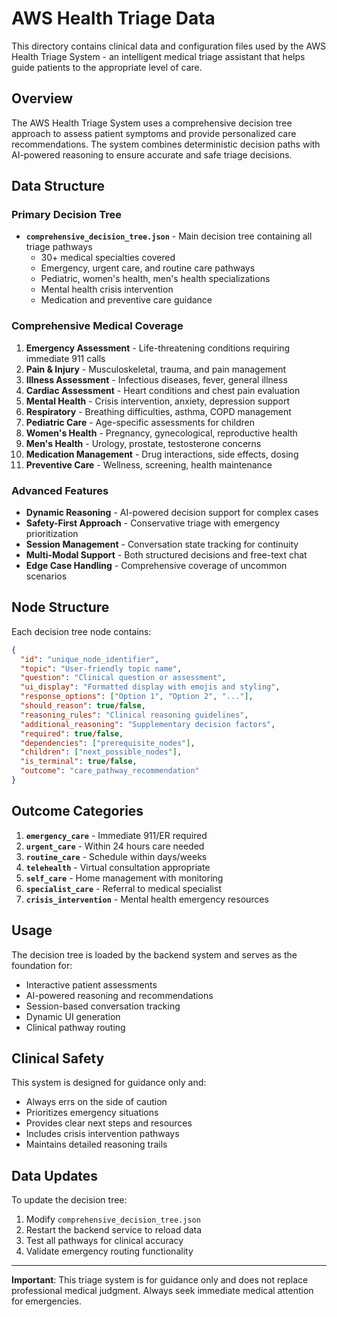 # AWS Health Triage Data

This directory contains clinical data and configuration files used by the AWS Health Triage System - an intelligent medical triage assistant that helps guide patients to the appropriate level of care.

## Overview

The AWS Health Triage System uses a comprehensive decision tree approach to assess patient symptoms and provide personalized care recommendations. The system combines deterministic decision paths with AI-powered reasoning to ensure accurate and safe triage decisions.

## Data Structure

### Primary Decision Tree
- **`comprehensive_decision_tree.json`** - Main decision tree containing all triage pathways
  - 30+ medical specialties covered
  - Emergency, urgent care, and routine care pathways
  - Pediatric, women's health, men's health specializations
  - Mental health crisis intervention
  - Medication and preventive care guidance

### Comprehensive Medical Coverage
1. **Emergency Assessment** - Life-threatening conditions requiring immediate 911 calls
2. **Pain & Injury** - Musculoskeletal, trauma, and pain management
3. **Illness Assessment** - Infectious diseases, fever, general illness
4. **Cardiac Assessment** - Heart conditions and chest pain evaluation
5. **Mental Health** - Crisis intervention, anxiety, depression support
6. **Respiratory** - Breathing difficulties, asthma, COPD management
7. **Pediatric Care** - Age-specific assessments for children
8. **Women's Health** - Pregnancy, gynecological, reproductive health
9. **Men's Health** - Urology, prostate, testosterone concerns
10. **Medication Management** - Drug interactions, side effects, dosing
11. **Preventive Care** - Wellness, screening, health maintenance

### Advanced Features
- **Dynamic Reasoning** - AI-powered decision support for complex cases
- **Safety-First Approach** - Conservative triage with emergency prioritization
- **Session Management** - Conversation state tracking for continuity
- **Multi-Modal Support** - Both structured decisions and free-text chat
- **Edge Case Handling** - Comprehensive coverage of uncommon scenarios

## Node Structure

Each decision tree node contains:
```json
{
  "id": "unique_node_identifier",
  "topic": "User-friendly topic name",
  "question": "Clinical question or assessment",
  "ui_display": "Formatted display with emojis and styling",
  "response_options": ["Option 1", "Option 2", "..."],
  "should_reason": true/false,
  "reasoning_rules": "Clinical reasoning guidelines",
  "additional_reasoning": "Supplementary decision factors",
  "required": true/false,
  "dependencies": ["prerequisite_nodes"],
  "children": ["next_possible_nodes"],
  "is_terminal": true/false,
  "outcome": "care_pathway_recommendation"
}
```

## Outcome Categories

1. **`emergency_care`** - Immediate 911/ER required
2. **`urgent_care`** - Within 24 hours care needed
3. **`routine_care`** - Schedule within days/weeks
4. **`telehealth`** - Virtual consultation appropriate
5. **`self_care`** - Home management with monitoring
6. **`specialist_care`** - Referral to medical specialist
7. **`crisis_intervention`** - Mental health emergency resources

## Usage

The decision tree is loaded by the backend system and serves as the foundation for:
- Interactive patient assessments
- AI-powered reasoning and recommendations  
- Session-based conversation tracking
- Dynamic UI generation
- Clinical pathway routing

## Clinical Safety

This system is designed for guidance only and:
- Always errs on the side of caution
- Prioritizes emergency situations
- Provides clear next steps and resources
- Includes crisis intervention pathways
- Maintains detailed reasoning trails

## Data Updates

To update the decision tree:
1. Modify `comprehensive_decision_tree.json`
2. Restart the backend service to reload data
3. Test all pathways for clinical accuracy
4. Validate emergency routing functionality

---

**Important**: This triage system is for guidance only and does not replace professional medical judgment. Always seek immediate medical attention for emergencies. 